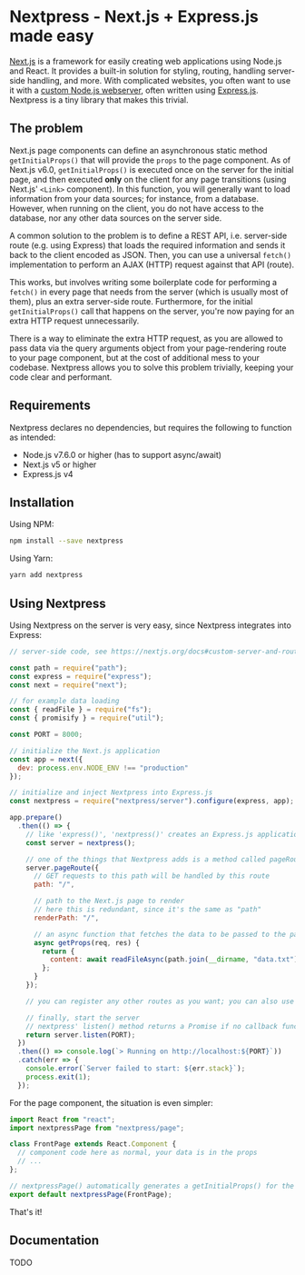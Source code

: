 # Nextpress - Next.js + Express.js made easy

[Next.js](https://nextjs.org) is a framework for easily creating web applications using Node.js and React. It provides a built-in solution for styling, routing, handling server-side handling, and more. With complicated websites, you often want to use it with a [custom Node.js webserver](https://nextjs.org/docs#custom-server-and-routing), often written using [Express.js](http://expressjs.com). Nextpress is a tiny library that makes this trivial.

## The problem

Next.js page components can define an asynchronous static method `getInitialProps()` that will provide the `props` to the page component. As of Next.js v6.0, `getInitialProps()` is executed once on the server for the initial page, and then executed **only** on the client for any page transitions (using Next.js' `<Link>` component). In this function, you will generally want to load information from your data sources; for instance, from a database. However, when running on the client, you do not have access to the database, nor any other data sources on the server side.

A common solution to the problem is to define a REST API, i.e. server-side route (e.g. using Express) that loads the required information and sends it back to the client encoded as JSON. Then, you can use a universal `fetch()` implementation to perform an AJAX (HTTP) request against that API (route).

This works, but involves writing some boilerplate code for performing a `fetch()` in every page that needs from the server (which is usually most of them), plus an extra server-side route. Furthermore, for the initial `getInitialProps()` call that happens on the server, you're now paying for an extra HTTP request unnecessarily.

There is a way to eliminate the extra HTTP request, as you are allowed to pass data via the query arguments object from your page-rendering route to your page component, but at the cost of additional mess to your codebase.
Nextpress allows you to solve this problem trivially, keeping your code clear and performant.

## Requirements

Nextpress declares no dependencies, but requires the following to function as intended:

 - Node.js v7.6.0 or higher (has to support async/await)
 - Next.js v5 or higher
 - Express.js v4

## Installation

Using NPM:

```bash
npm install --save nextpress
```

Using Yarn:

```bash
yarn add nextpress
```

## Using Nextpress

Using Nextpress on the server is very easy, since Nextpress integrates into Express:

```javascript
// server-side code, see https://nextjs.org/docs#custom-server-and-routing

const path = require("path");
const express = require("express");
const next = require("next");

// for example data loading
const { readFile } = require("fs");
const { promisify } = require("util");

const PORT = 8000;

// initialize the Next.js application
const app = next({
  dev: process.env.NODE_ENV !== "production"
});

// initialize and inject Nextpress into Express.js
const nextpress = require("nextpress/server").configure(express, app);

app.prepare()
  .then(() => {
    // like 'express()', 'nextpress()' creates an Express.js application, augumented with Nextpress: all the normal Express.js functions work as normal
    const server = nextpress();

    // one of the things that Nextpress adds is a method called pageRoute() that you can use to define a route that serves a Next.js page
    server.pageRoute({
      // GET requests to this path will be handled by this route
      path: "/",

      // path to the Next.js page to render
      // here this is redundant, since it's the same as "path"
      renderPath: "/",

      // an async function that fetches the data to be passed to the page component rendered as props - this will always run on the server
      async getProps(req, res) {
        return {
          content: await readFileAsync(path.join(__dirname, "data.txt"), "utf-8")
        };
      }
    });

    // you can register any other routes as you want; you can also use ALL the standard Express functions such as server.get(), server.post(), server.route(), server.use(), etc.

    // finally, start the server
    // nextpress' listen() method returns a Promise if no callback function was passed to it; it also automatically registers the Next.js request handler (app.getRequestHandler())
    return server.listen(PORT);
  })
  .then(() => console.log(`> Running on http://localhost:${PORT}`))
  .catch(err => {
    console.error(`Server failed to start: ${err.stack}`);
    process.exit(1);
  });
```

For the page component, the situation is even simpler:

```javascript
import React from "react";
import nextpressPage from "nextpress/page";

class FrontPage extends React.Component {
  // component code here as normal, your data is in the props
  // ...
};

// nextpressPage() automatically generates a getInitialProps() for the page component that takes care of fetching the data as needed, regardless of whether it's running on the server or client
export default nextpressPage(FrontPage);
```

That's it!

## Documentation

TODO
